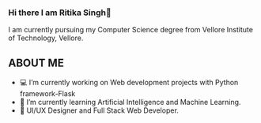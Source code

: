 ### Hi there I am Ritika Singh👋
 I am currently pursuing my Computer Science degree from Vellore Institute of Technology, Vellore.

## ABOUT ME
- :computer:  I’m currently working on Web development projects with Python framework-Flask
- :robot: I’m currently learning Artificial Intelligence and Machine Learning.
- 👯 UI/UX Designer and Full Stack Web Developer.

